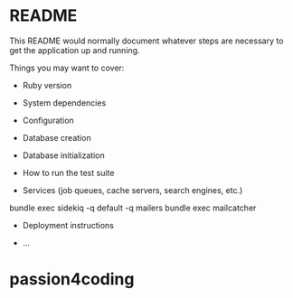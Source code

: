 # README

This README would normally document whatever steps are necessary to get the
application up and running.

Things you may want to cover:

* Ruby version

* System dependencies

* Configuration

* Database creation

* Database initialization

* How to run the test suite

* Services (job queues, cache servers, search engines, etc.)

bundle exec sidekiq -q default -q mailers
bundle exec mailcatcher

* Deployment instructions

* ...
# passion4coding
